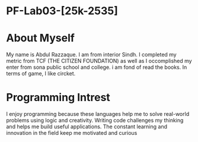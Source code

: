 # PF-Lab03-[25k-2535]
# About Myself
My name is Abdul Razzaque. I am from interior Sindh. I completed my metric from TCF (THE CITIZEN FOUNDATION) as well as I occomplished my enter from sona public school and college.
i am fond of read the books. In terms of game, I like circket.
# Programming Intrest
I enjoy programming because these languages help me to solve real-world problems using logic and creativity. Writing code challenges my thinking and helps me build useful applications.
The constant learning and innovation in the field keep me motivated and curious

